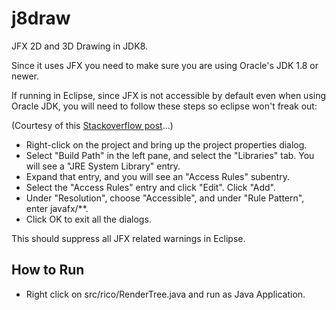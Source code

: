# j8draw

JFX 2D and 3D Drawing in JDK8.

Since it uses JFX you need to make sure you are using Oracle's JDK 1.8 or newer.

If running in Eclipse, since JFX is not accessible by default even when using Oracle JDK, 
you will need to follow these steps so eclipse won't freak out:

(Courtesy of this [Stackoverflow post](https://stackoverflow.com/questions/22812488/using-javafx-in-jre-8-access-restriction-error)...)

* Right-click on the project and bring up the project properties dialog. 
* Select "Build Path" in the left pane, and select the "Libraries" tab. You will see a "JRE System Library" entry. 
* Expand that entry, and you will see an "Access Rules" subentry.
* Select the "Access Rules" entry and click "Edit". Click "Add".
* Under "Resolution", choose "Accessible", and under "Rule Pattern", enter javafx/**.
* Click OK to exit all the dialogs.

This should suppress all JFX related warnings in Eclipse.

## How to Run

* Right click on src/rico/RenderTree.java and run as Java Application.

